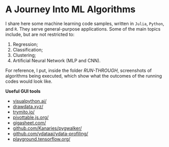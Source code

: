 # A Journey Into ML Algorithms

I share here some machine learning code samples, written in `Julia`, `Python`, and `R`. They serve general-purpose applications. Some of the main topics include, but are not restricted to:
1. Regression;
1. Classification;
1. Clustering;
1. Artificial Neural Network (MLP and CNN).

For reference, I put, inside the folder _RUN-THROUGH_, screenshots of algorithms being executed, which show what the outcomes of the running codes would look like. 

**Useful GUI tools**

- [visualpython.ai/](https://visualpython.ai/)
- [drawdata.xyz/](https://drawdata.xyz/)
- [trymito.io/](https://trymito.io/)
- [pivottable.js.org/](https://pivottable.js.org/)
- [gigasheet.com/](https://gigasheet.com/)
- [github.com/Kanaries/pygwalker/](https://github.com/Kanaries/pygwalker/)
- [github.com/ydataai/ydata-profiling/](https://github.com/ydataai/ydata-profiling/)
- [playground.tensorflow.org/](https://playground.tensorflow.org/)
